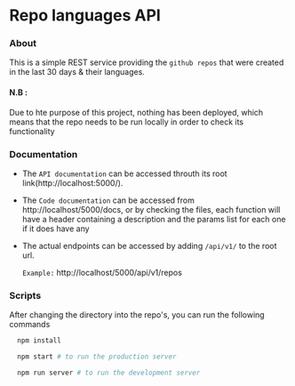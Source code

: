 # Repo languages API

### About

This is a simple REST service providing the `github repos` that were created in the last 30 days & their languages.

#### N.B :

Due to hte purpose of this project, nothing has been deployed, which means that the repo needs to be run locally in order to check its functionality

### Documentation

- The `API documentation` can be accessed throuth its root link(http://localhost:5000/).

- The `Code documentation` can be accessed from http://localhost/5000/docs, or by checking the files, each function will have a header containing a description and the params list for each one if it does have any

- The actual endpoints can be accessed by adding `/api/v1/` to the root url.

  `Example:` http://localhost/5000/api/v1/repos

### Scripts

After changing the directory into the repo's, you can run the following commands

```bash
  npm install

  npm start # to run the production server

  npm run server # to run the development server
```
